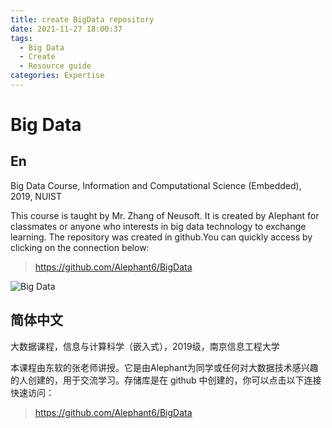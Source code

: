 ```yaml
---
title: create BigData repository
date: 2021-11-27 18:00:37
tags:
  - Big Data
  - Create
  - Resource guide
categories: Expertise
---
```


# Big Data
## En
Big Data Course, Information and Computational Science (Embedded), 2019, NUIST

This course is taught by Mr. Zhang of Neusoft. It is created by Alephant for classmates or anyone who interests in big data technology to exchange learning. The repository was created in github.You can quickly access by clicking on the connection below:
>https://github.com/Alephant6/BigData

![Big Data](https://i.loli.net/2021/11/27/vVKugqX5CpPhkdH.png)

## 简体中文

大数据课程，信息与计算科学（嵌入式），2019级，南京信息工程大学

本课程由东软的张老师讲授。它是由Alephant为同学或任何对大数据技术感兴趣的人创建的，用于交流学习。存储库是在 github 中创建的，你可以点击以下连接快速访问：
>https://github.com/Alephant6/BigData